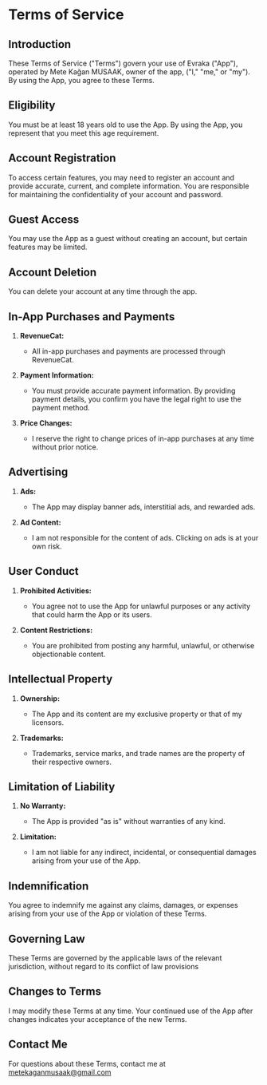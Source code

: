 # Terms of Service

## Introduction

These Terms of Service ("Terms") govern your use of Evraka ("App"), operated by Mete Kağan MUSAAK, owner of the app, ("I," "me," or "my"). By using the App, you agree to these Terms.

## Eligibility

You must be at least 18 years old to use the App. By using the App, you represent that you meet this age requirement.

## Account Registration

To access certain features, you may need to register an account and provide accurate, current, and complete information. You are responsible for maintaining the confidentiality of your account and password.

## Guest Access

You may use the App as a guest without creating an account, but certain features may be limited.

## Account Deletion

You can delete your account at any time through the app.

## In-App Purchases and Payments

1. **RevenueCat:**
   - All in-app purchases and payments are processed through RevenueCat.

2. **Payment Information:**
   - You must provide accurate payment information. By providing payment details, you confirm you have the legal right to use the payment method.

3. **Price Changes:**
   - I reserve the right to change prices of in-app purchases at any time without prior notice.

## Advertising

1. **Ads:**
   - The App may display banner ads, interstitial ads, and rewarded ads.

2. **Ad Content:**
   - I am not responsible for the content of ads. Clicking on ads is at your own risk.

## User Conduct

1. **Prohibited Activities:**
   - You agree not to use the App for unlawful purposes or any activity that could harm the App or its users.

2. **Content Restrictions:**
   - You are prohibited from posting any harmful, unlawful, or otherwise objectionable content.

## Intellectual Property

1. **Ownership:**
   - The App and its content are my exclusive property or that of my licensors.

2. **Trademarks:**
   - Trademarks, service marks, and trade names are the property of their respective owners.

## Limitation of Liability

1. **No Warranty:**
   - The App is provided "as is" without warranties of any kind.

2. **Limitation:**
   - I am not liable for any indirect, incidental, or consequential damages arising from your use of the App.

## Indemnification

You agree to indemnify me against any claims, damages, or expenses arising from your use of the App or violation of these Terms.

## Governing Law

These Terms are governed by the applicable laws of the relevant jurisdiction, without regard to its conflict of law provisions

## Changes to Terms

I may modify these Terms at any time. Your continued use of the App after changes indicates your acceptance of the new Terms.

## Contact Me

For questions about these Terms, contact me at <metekaganmusaak@gmail.com>
